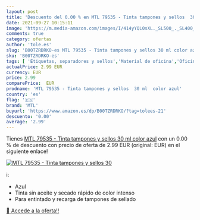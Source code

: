 ```yaml
---
layout: post
title: 'Descuento del 0.00 % en MTL 79535 - Tinta tampones y sellos  30 '
date: 2021-09-27 10:15:11
image: 'https://m.media-amazon.com/images/I/414yYQL0sXL._SL500_._SL400_.jpg'
comments: true
category: ofertas
author: 'tole.es'
slug: 'B00TZRDRKO-es MTL 79535 - Tinta tampones y sellos 30 ml color azul'
sku: 'B00TZRDRKO-es'
tags: [ 'Etiquetas, separadores y sellos','Material de oficina','Oficina y papelería','Recambios de tinta para sellos','Sellos de oficina y materiales para sellos','mtl','tampones', ]
actualPrice: 2.99 EUR
currency: EUR
price: 2.99
comparePrice:  EUR
prodname: 'MTL 79535 - Tinta tampones y sellos  30 ml  color azul'
country: 'es'
flag: '🇪🇸'
brand: 'MTL'
buyurl: 'https://www.amazon.es/dp/B00TZRDRKO/?tag=tolees-21'
descuento: '0.00'
average: '2.99'
---
```


Tienes [MTL 79535 - Tinta tampones y sellos  30 ml  color azul](https://www.amazon.es/dp/B00TZRDRKO/?tag=tolees-21) con un 0.00 % de descuento con precio de oferta de 2.99 EUR (original:  EUR) en el siguiente enlace!

[![MTL 79535 - Tinta tampones y sellos  30 ](https://m.media-amazon.com/images/I/414yYQL0sXL._SL500_._SL400_.jpg)](https://www.amazon.es/dp/B00TZRDRKO/?tag=tolees-21)

ℹ️:

- Azul
- Tinta sin aceite y secado rápido de color intenso
- Para entintado y recarga de tampones de sellado

[🛒 Accede a la oferta!!](https://www.amazon.es/dp/B00TZRDRKO/?tag=tolees-21)
